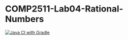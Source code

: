 # COMP2511-Lab04-Rational-Numbers

[![Java CI with Gradle](https://github.com/zwang20/COMP2511-Lab04-Rational-Numbers/actions/workflows/gradle.yml/badge.svg)](https://github.com/zwang20/COMP2511-Lab04-Rational-Numbers/actions/workflows/gradle.yml)
